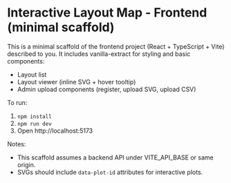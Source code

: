 # Interactive Layout Map - Frontend (minimal scaffold)

This is a minimal scaffold of the frontend project (React + TypeScript + Vite) described to you.
It includes vanilla-extract for styling and basic components:
- Layout list
- Layout viewer (inline SVG + hover tooltip)
- Admin upload components (register, upload SVG, upload CSV)

To run:
1. `npm install`
2. `npm run dev`
3. Open http://localhost:5173

Notes:
- This scaffold assumes a backend API under VITE_API_BASE or same origin.
- SVGs should include `data-plot-id` attributes for interactive plots.
